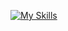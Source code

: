 [![My Skills](https://skillicons.dev/icons?i=js,react,nextjs,materialui,ts,html,css,gcp,nodejs,express,firebase,mongodb,git,github,graphql,redux,vercel,gcp,heroku,postgres&perline=10)](https://skillicons.dev)

<!--
**krik-chry/krik-chry** is a ✨ _special_ ✨ repository because its `README.md` (this file) appears on your GitHub profile.

Here are some ideas to get you started:

- 🔭 I’m currently working on ...
- 🌱 I’m currently learning ...
- 👯 I’m looking to collaborate on ...
- 🤔 I’m looking for help with ...
- 💬 Ask me about ...
- 📫 How to reach me: ...
- 😄 Pronouns: ...
- ⚡ Fun fact: ...
-->

